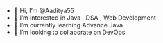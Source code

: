- 👋 Hi, I’m @Aaditya55
- 👀 I’m interested in Java , DSA , Web Development
- 🌱 I’m currently learning Advance Java
- 💞️ I’m looking to collaborate on DevOps


<!---
Aaditya55/Aaditya55 is a ✨ special ✨ repository because its `README.md` (this file) appears on your GitHub profile.
You can click the Preview link to take a look at your changes.
--->
